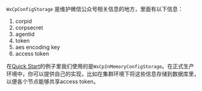 ``WxCpConfigStorage`` 是维护微信公众号相关信息的地方，里面有以下信息：

1. corpid
1. corpsecret
1. agentid
1. token
1. aes encoding key
1. access token

在[Quick Start](https://github.com/chanjarster/weixin-java-tools/wiki/CP_Quick-Start)的例子里我们使用的是``WxCpInMemoryConfigStorage``。在正式生产环境中，你可以提供自己的实现，比如在集群环境下将这些信息存储到数据库里，以便各个节点能够共享access token。